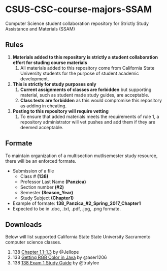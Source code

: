 # CSUS-CSC-course-majors-SSAM
Computer Science student collaboration repository for Strictly Study Assistance and Materials (SSAM)

## Rules
1. **Materials added to this repository is strictly a student collaboration effort for studing course materials**
   1. All materials added to this repository come from California State University students for the purpose of student academic development.
2. **This is strictly for study purposes only**
   1. **Current assignments of classes are forbidden** but supporting material, such as student made study guides, are acceptable.
   2. **Class tests are forbidden** as this would compromise this repository as adding in cheating.
3. **Posting to this repository will require vetting**
   1. To ensure that added materials meets the requirements of rule 1, a repository administrator will vet pushes and add them if they are deemed acceptable.

## Formate
To maintain organization of a multisection mutlisemester study resource, there will be an enforced formate.
* Submission of a file
  * Class # **(138)**
  * Professor Last Name **(Panzica)**
  * Section number **(#2)**
  * Semester **(Season_Year)**
  * Study Subject **(Chapter1)**
* Example of formate: **138_Panzica_#2_Spring_2017_Chapter1**
* Expected to be in  .doc, .txt, .pdf, .jpg, .png formate.

## Downloads
Below will list supported California State State University Sacramento computer science classes.
1. 138 [Chapter 1.1-1.3](138Panzica%232_Spring_2017_Chapter1.1-1.3.docx) by @Jellope
2. 133 [Getting RGB Color in Java](CSc133/Getting%20RGB%20Color%20in%20java) by @aser1206
3. 138 [138 Exam 1 Study Guide](Exam1Notes.docx) by @trulylee
